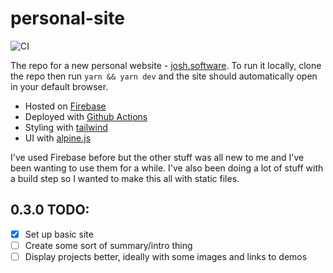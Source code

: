 # personal-site

![CI](https://github.com/joshgrib/personal-site/workflows/CI/badge.svg)

The repo for a new personal website - [josh.software](https://josh.software/). To run it locally, clone the repo then run `yarn && yarn dev` and the site should automatically open in your default browser.

* Hosted on [Firebase](https://firebase.google.com/)
* Deployed with [Github Actions](https://github.com/features/actions)
* Styling with [tailwind](https://tailwindcss.com/)
* UI with [alpine.js](https://github.com/alpinejs/alpine)

I've used Firebase before but the other stuff was all new to me and I've been wanting to use them for a while. I've also been doing a lot of stuff with a build step so I wanted to make this all with static files.

## 0.3.0 TODO:

- [x] Set up basic site
- [ ] Create some sort of summary/intro thing
- [ ] Display projects better, ideally with some images and links to demos
